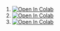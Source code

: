 1. [![Open In Colab](https://colab.research.google.com/assets/colab-badge.svg)](https://colab.research.google.com/github/girafe-ai/natural-language-processing/blob/4ffbce5/week05_generative/practice05_1_tokenizers.ipynb)
2. [![Open In Colab](https://colab.research.google.com/assets/colab-badge.svg)](https://colab.research.google.com/github/girafe-ai/natural-language-processing/blob/4ffbce5/week05_generative/practice05_2_text_generation_parameters.ipynb)
3. [![Open In Colab](https://colab.research.google.com/assets/colab-badge.svg)](https://colab.research.google.com/github/girafe-ai/natural-language-processing/blob/4ffbce5/week05_generative/practice05_3_loss_functions.ipynb)
